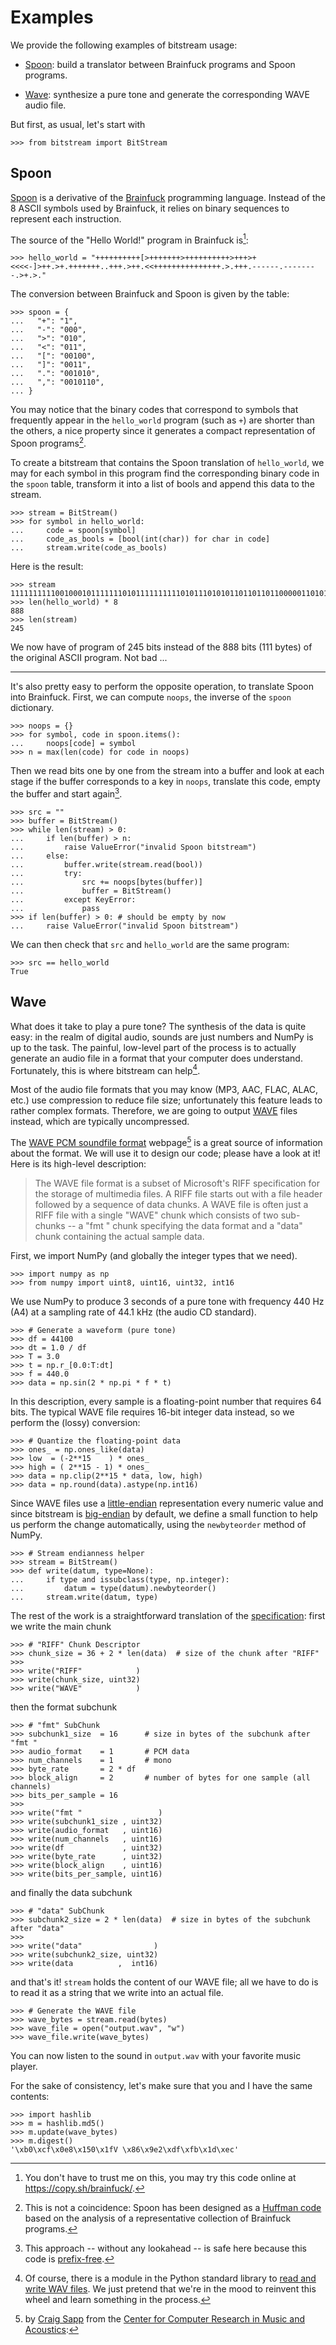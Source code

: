 
Examples
================================================================================

We provide the following examples of bitstream usage:

  - [Spoon](#spoon): build a translator between Brainfuck programs and Spoon
    programs.

  - [Wave](#wave): synthesize a pure tone and generate the corresponding
    WAVE audio file.

But first, as usual, let's start with

    >>> from bitstream import BitStream
    


Spoon
--------------------------------------------------------------------------------

[Spoon] is a derivative of the [Brainfuck] programming language.
Instead of the 8 ASCII symbols used by Brainfuck, it relies on
binary sequences to represent each instruction. 

[Spoon]: https://esolangs.org/wiki/Spoon
[Brainfuck]: https://en.wikipedia.org/wiki/Brainfuck

The source of the "Hello World!" program in Brainfuck is[^dtm]:

    >>> hello_world = "++++++++++[>+++++++>++++++++++>+++>+<<<<-]>++.>+.+++++++..+++.>++.<<+++++++++++++++.>.+++.------.--------.>+.>."

[^dtm]: You don't have to trust me on this, you may try this code online at <https://copy.sh/brainfuck/>.

The conversion between Brainfuck and Spoon is given by the table:

    >>> spoon = {
    ...   "+": "1",
    ...   "-": "000",
    ...   ">": "010",
    ...   "<": "011",
    ...   "[": "00100",
    ...   "]": "0011",
    ...   ".": "001010",
    ...   ",": "0010110",
    ... }

You may notice that the binary codes that correspond to symbols that frequently
appear in the `hello_world` program (such as `+`) are shorter than the others,
a nice property since it generates a compact representation of Spoon programs[^nac].

[^nac]: This is not a coincidence: Spoon has been designed as 
a [Huffman code](https://en.wikipedia.org/wiki/Huffman_coding)
based on the analysis of a representative collection of Brainfuck programs.

To create a bitstream that contains the Spoon translation of `hello_world`,
we may for each symbol in this program find the corresponding binary code 
in the `spoon` table, transform it into a list of bools and append this data 
to the stream.

    >>> stream = BitStream()
    >>> for symbol in hello_world:
    ...     code = spoon[symbol]
    ...     code_as_bools = [bool(int(char)) for char in code]
    ...     stream.write(code_as_bools)

Here is the result:

    >>> stream
    11111111110010001011111110101111111111010111010101101101101100000110101100101001010010101111111001010001010111001010010110010100110111111111111111110010100100010101110010100000000000000000000010100000000000000000000000000010100101001010010001010
    >>> len(hello_world) * 8
    888
    >>> len(stream)
    245

We now have of program of 245 bits instead of the 888 bits 
(111 bytes) of the original ASCII program. Not bad ...

-----

It's also pretty easy to perform the opposite operation, to translate Spoon into
Brainfuck. First, we can compute `noops`, the inverse of the `spoon` dictionary.

    >>> noops = {}
    >>> for symbol, code in spoon.items():
    ...     noops[code] = symbol
    >>> n = max(len(code) for code in noops)

Then we read bits one by one from the stream into a buffer and look at each 
stage if the buffer corresponds to a key in `noops`, translate this code,
empty the buffer and start again[^pfc].

    >>> src = ""
    >>> buffer = BitStream()
    >>> while len(stream) > 0:
    ...     if len(buffer) > n:
    ...         raise ValueError("invalid Spoon bitstream")
    ...     else:
    ...         buffer.write(stream.read(bool))
    ...         try:
    ...             src += noops[bytes(buffer)]
    ...             buffer = BitStream()
    ...         except KeyError:
    ...             pass
    >>> if len(buffer) > 0: # should be empty by now
    ...     raise ValueError("invalid Spoon bitstream")

[^pfc]: This approach -- without any lookahead -- is safe here because 
        this code is [prefix-free](https://en.wikipedia.org/wiki/Prefix_code).


We can then check that `src` and `hello_world` are the same program:

    >>> src == hello_world
    True



Wave
--------------------------------------------------------------------------------

What does it take to play a pure tone?
The synthesis of the data is quite easy: in the realm of digital audio,
sounds are just numbers and NumPy is up to the task.
The painful, low-level part of the process is to actually generate an
audio file in a format that your computer does understand. 
Fortunately, this is where bitstream can help[^r].

[^r]: Of course, there is a module in the Python standard library to
[read and write WAV files](https://docs.python.org/2/library/wave.html).
We just pretend that we're in the mood to reinvent this wheel and learn
something in the process.

Most of the audio file formats that you may know (MP3, AAC, FLAC, ALAC, etc.)
use compression to reduce file size; unfortunately
this feature leads to rather complex formats. 
Therefore, we are going to output [WAVE](https://en.wikipedia.org/wiki/WAV) 
files instead, which are typically uncompressed.
 
The [WAVE PCM soundfile format] webpage[^cs] is a great source of information
about the format. We will use it to design our code; please have a look at it!
Here is its high-level description:

[^cs]: by [Craig Sapp](mailto:craig@ccrma.stanford.edu) from the
       [Center for Computer Research in Music and Acoustics](https://ccrma.stanford.edu/):

> The WAVE file format is a subset of Microsoft's RIFF specification for the 
> storage of multimedia files. 
> A RIFF file starts out with a file header followed by a sequence of data 
> chunks. 
> A WAVE file is often just a RIFF file with a single "WAVE" chunk which 
> consists of two sub-chunks -- a "fmt " chunk specifying the data format 
> and a "data" chunk containing the actual sample data. 


[WAVE PCM soundfile format]: http://soundfile.sapp.org/doc/WaveFormat/

First, we import NumPy (and globally the integer types that we need).

    >>> import numpy as np
    >>> from numpy import uint8, uint16, uint32, int16

We use NumPy to produce 3 seconds of a pure tone with frequency 440 Hz
(A4) at a sampling rate of 44.1 kHz 
(the audio CD standard).

    >>> # Generate a waveform (pure tone)
    >>> df = 44100
    >>> dt = 1.0 / df
    >>> T = 3.0
    >>> t = np.r_[0.0:T:dt]
    >>> f = 440.0
    >>> data = np.sin(2 * np.pi * f * t)

In this description, every sample is a floating-point number that requires 
64 bits. The typical WAVE file requires 16-bit integer data instead, so we
perform the (lossy) conversion:

    >>> # Quantize the floating-point data
    >>> ones_ = np.ones_like(data)
    >>> low  = (-2**15    ) * ones_
    >>> high = ( 2**15 - 1) * ones_
    >>> data = np.clip(2**15 * data, low, high)
    >>> data = np.round(data).astype(np.int16) 

Since WAVE files use a [little-endian](https://en.wikipedia.org/wiki/Endianness)
representation every numeric value
and since bitstream is [big-endian](https://en.wikipedia.org/wiki/Endianness)
by default, we define a small function to
help us perform the change automatically, using the `newbyteorder` 
method of NumPy.

    >>> # Stream endianness helper 
    >>> stream = BitStream()
    >>> def write(datum, type=None):
    ...     if type and issubclass(type, np.integer):
    ...         datum = type(datum).newbyteorder()
    ...     stream.write(datum, type)

The rest of the work is a straightforward translation of the 
[specification][WAVE PCM soundfile format]: first we write the main chunk

    >>> # "RIFF" Chunk Descriptor
    >>> chunk_size = 36 + 2 * len(data)  # size of the chunk after "RIFF"
    >>> 
    >>> write("RIFF"            )
    >>> write(chunk_size, uint32)
    >>> write("WAVE"            )

then the format subchunk

    >>> # "fmt" SubChunk
    >>> subchunk1_size  = 16      # size in bytes of the subchunk after "fmt " 
    >>> audio_format    = 1       # PCM data
    >>> num_channels    = 1       # mono
    >>> byte_rate       = 2 * df
    >>> block_align     = 2       # number of bytes for one sample (all channels)
    >>> bits_per_sample = 16
    >>> 
    >>> write("fmt "                 )
    >>> write(subchunk1_size , uint32)
    >>> write(audio_format   , uint16)
    >>> write(num_channels   , uint16)
    >>> write(df             , uint32)
    >>> write(byte_rate      , uint32)
    >>> write(block_align    , uint16)
    >>> write(bits_per_sample, uint16)

and finally the data subchunk

    >>> # "data" SubChunk
    >>> subchunk2_size = 2 * len(data)  # size in bytes of the subchunk after "data"
    >>>  
    >>> write("data"                )
    >>> write(subchunk2_size, uint32)
    >>> write(data          ,  int16)

and that's it! `stream` holds the content of our WAVE file;
all we have to do is to read it as a string that we write into an 
actual file.

    >>> # Generate the WAVE file
    >>> wave_bytes = stream.read(bytes)
    >>> wave_file = open("output.wav", "w")
    >>> wave_file.write(wave_bytes)
       
You can now listen to the sound in `output.wav` with your favorite music player.

For the sake of consistency, let's make sure that you and I have the same 
contents:

    >>> import hashlib
    >>> m = hashlib.md5()
    >>> m.update(wave_bytes)
    >>> m.digest()
    '\xb0\xcf\x0e8\x150\x1fV \x86\x9e2\xdf\xfb\x1d\xec'

